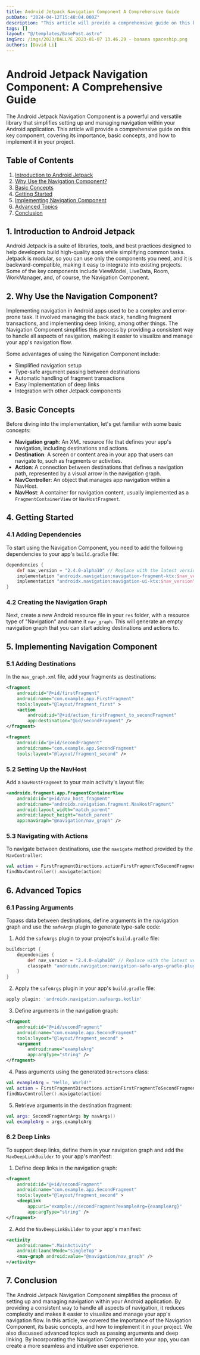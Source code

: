 ```yaml
---
title: Android Jetpack Navigation Component A Comprehensive Guide
pubDate: "2024-04-12T15:48:04.000Z"
description: "This article will provide a comprehensive guide on this key component, covering its importance, basic concepts, and how to implement it in your project"
tags: []
layout: "@/templates/BasePost.astro"
imgSrc: /imgs/2023/DALL?E 2023-01-07 13.46.29 - banana spaceship.png
authors: [David Li]
---
```

# Android Jetpack Navigation Component: A Comprehensive Guide

The Android Jetpack Navigation Component is a powerful and versatile library that simplifies setting up and managing navigation within your Android application. This article will provide a comprehensive guide on this key component, covering its importance, basic concepts, and how to implement it in your project.

## Table of Contents
1. [Introduction to Android Jetpack](#introduction-to-android-jetpack)
2. [Why Use the Navigation Component?](#why-use-the-navigation-component)
3. [Basic Concepts](#basic-concepts)
4. [Getting Started](#getting-started)
5. [Implementing Navigation Component](#implementing-navigation-component)
6. [Advanced Topics](#advanced-topics)
7. [Conclusion](#conclusion)

<a name="introduction-to-android-jetpack"></a>
## 1. Introduction to Android Jetpack

Android Jetpack is a suite of libraries, tools, and best practices designed to help developers build high-quality apps while simplifying common tasks. Jetpack is modular, so you can use only the components you need, and it is backward-compatible, making it easy to integrate into existing projects. Some of the key components include ViewModel, LiveData, Room, WorkManager, and, of course, the Navigation Component.

<a name="why-use-the-navigation-component"></a>
## 2. Why Use the Navigation Component?

Implementing navigation in Android apps used to be a complex and error-prone task. It involved managing the back stack, handling fragment transactions, and implementing deep linking, among other things. The Navigation Component simplifies this process by providing a consistent way to handle all aspects of navigation, making it easier to visualize and manage your app's navigation flow.

Some advantages of using the Navigation Component include:

- Simplified navigation setup
- Type-safe argument passing between destinations
- Automatic handling of fragment transactions
- Easy implementation of deep links
- Integration with other Jetpack components

<a name="basic-concepts"></a>
## 3. Basic Concepts

Before diving into the implementation, let's get familiar with some basic concepts:

- **Navigation graph**: An XML resource file that defines your app's navigation, including destinations and actions.
- **Destination**: A screen or content area in your app that users can navigate to, such as fragments or activities.
- **Action**: A connection between destinations that defines a navigation path, represented by a visual arrow in the navigation graph.
- **NavController**: An object that manages app navigation within a NavHost.
- **NavHost**: A container for navigation content, usually implemented as a `FragmentContainerView` or `NavHostFragment`.

<a name="getting-started"></a>
## 4. Getting Started

### 4.1 Adding Dependencies

To start using the Navigation Component, you need to add the following dependencies to your app's `build.gradle` file:

```groovy
dependencies {
    def nav_version = "2.4.0-alpha10" // Replace with the latest version
    implementation "androidx.navigation:navigation-fragment-ktx:$nav_version"
    implementation "androidx.navigation:navigation-ui-ktx:$nav_version"
}
```

### 4.2 Creating the Navigation Graph

Next, create a new Android resource file in your `res` folder, with a resource type of "Navigation" and name it `nav_graph`. This will generate an empty navigation graph that you can start adding destinations and actions to.

<a name="implementing-navigation-component"></a>
## 5. Implementing Navigation Component

### 5.1 Adding Destinations

In the `nav_graph.xml` file, add your fragments as destinations:

```xml
<fragment
    android:id="@+id/firstFragment"
    android:name="com.example.app.FirstFragment"
    tools:layout="@layout/fragment_first" >
    <action
        android:id="@+id/action_firstFragment_to_secondFragment"
        app:destination="@id/secondFragment" />
</fragment>

<fragment
    android:id="@+id/secondFragment"
    android:name="com.example.app.SecondFragment"
    tools:layout="@layout/fragment_second" />
```

### 5.2 Setting Up the NavHost

Add a `NavHostFragment` to your main activity's layout file:

```xml
<androidx.fragment.app.FragmentContainerView
    android:id="@+id/nav_host_fragment"
    android:name="androidx.navigation.fragment.NavHostFragment"
    android:layout_width="match_parent"
    android:layout_height="match_parent"
    app:navGraph="@navigation/nav_graph" />
```

### 5.3 Navigating with Actions

To navigate between destinations, use the `navigate` method provided by the `NavController`:

```kotlin
val action = FirstFragmentDirections.actionFirstFragmentToSecondFragment()
findNavController().navigate(action)
```

<a name="advanced-topics"></a>
## 6. Advanced Topics

### 6.1 Passing Arguments

Topass data between destinations, define arguments in the navigation graph and use the `safeArgs` plugin to generate type-safe code:

1. Add the `safeArgs` plugin to your project's `build.gradle` file:

```groovy
buildscript {
    dependencies {
        def nav_version = "2.4.0-alpha10" // Replace with the latest version
        classpath "androidx.navigation:navigation-safe-args-gradle-plugin:$nav_version"
    }
}
```

2. Apply the `safeArgs` plugin in your app's `build.gradle` file:

```groovy
apply plugin: 'androidx.navigation.safeargs.kotlin'
```

3. Define arguments in the navigation graph:

```xml
<fragment
    android:id="@+id/secondFragment"
    android:name="com.example.app.SecondFragment"
    tools:layout="@layout/fragment_second" >
    <argument
        android:name="exampleArg"
        app:argType="string" />
</fragment>
```

4. Pass arguments using the generated `Directions` class:

```kotlin
val exampleArg = "Hello, World!"
val action = FirstFragmentDirections.actionFirstFragmentToSecondFragment(exampleArg)
findNavController().navigate(action)
```

5. Retrieve arguments in the destination fragment:

```kotlin
val args: SecondFragmentArgs by navArgs()
val exampleArg = args.exampleArg
```

### 6.2 Deep Links

To support deep links, define them in your navigation graph and add the `NavDeepLinkBuilder` to your app's manifest:

1. Define deep links in the navigation graph:

```xml
<fragment
    android:id="@+id/secondFragment"
    android:name="com.example.app.SecondFragment"
    tools:layout="@layout/fragment_second" >
    <deepLink
        app:uri="example://secondFragment?exampleArg={exampleArg}"
        app:argType="string" />
</fragment>
```

2. Add the `NavDeepLinkBuilder` to your app's manifest:

```xml
<activity
    android:name=".MainActivity"
    android:launchMode="singleTop" >
    <nav-graph android:value="@navigation/nav_graph" />
</activity>
```

<a name="conclusion"></a>
## 7. Conclusion

The Android Jetpack Navigation Component simplifies the process of setting up and managing navigation within your Android application. By providing a consistent way to handle all aspects of navigation, it reduces complexity and makes it easier to visualize and manage your app's navigation flow. In this article, we covered the importance of the Navigation Component, its basic concepts, and how to implement it in your project. We also discussed advanced topics such as passing arguments and deep linking. By incorporating the Navigation Component into your app, you can create a more seamless and intuitive user experience.

